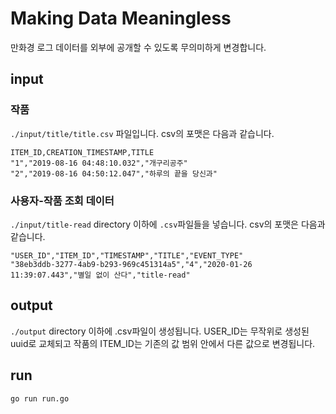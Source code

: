 # Making Data Meaningless

만화경 로그 데이터를 외부에 공개할 수 있도록 무의미하게 변경합니다.

## input

### 작품

`./input/title/title.csv` 파일입니다. csv의 포맷은 다음과 같습니다.

```
ITEM_ID,CREATION_TIMESTAMP,TITLE
"1","2019-08-16 04:48:10.032","개구리공주"
"2","2019-08-16 04:50:12.047","하루의 끝을 당신과"
```

### 사용자-작품 조회 데이터

`./input/title-read` directory 이하에 `.csv`파일들을 넣습니다. csv의 포맷은 다음과 같습니다.

```
"USER_ID","ITEM_ID","TIMESTAMP","TITLE","EVENT_TYPE"
"38eb3ddb-3277-4ab9-b293-969c451314a5","4","2020-01-26 11:39:07.443","별일 없이 산다","title-read"
```

## output
`./output` directory 이하에 .csv파일이 생성됩니다. USER_ID는 무작위로 생성된 uuid로 교체되고 작품의 ITEM_ID는 기존의 값 범위 안에서 다른 값으로 변경됩니다.

## run

```sh
go run run.go
```
